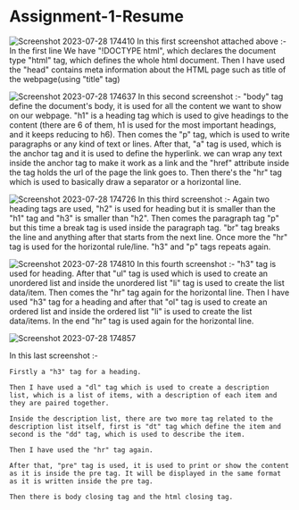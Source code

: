 # Assignment-1-Resume
![Screenshot 2023-07-28 174410](https://github.com/Lok-ii/Assignment-1-Resume/assets/129180844/42fe0950-9a32-427c-9603-8544179203d9)
In this first screenshot attached above :-
    In the first line We have "!DOCTYPE html", which declares the document type
    "html" tag, which defines the whole html document.
    Then I have used the "head" contains meta information about the HTML page such as title of the webpage(using "title" tag)
  
![Screenshot 2023-07-28 174637](https://github.com/Lok-ii/Assignment-1-Resume/assets/129180844/1cf8a6ef-e46d-49df-8e44-9f17e3fdb5d5)
In this second screenshot :- 
    "body" tag define the document's body, it is used for all the content we want to show on our webpage.
    "h1" is a heading tag which is used to give headings to the content (there are 6 of them, h1 is used for the most important headings, and it keeps reducing to h6).
    Then comes the "p" tag, which is used to write paragraphs or any kind of text or lines.
    After that, "a" tag is used, which is the anchor tag and it is used to define the hyperlink. we can wrap any text inside the anchor tag to make it work as a link and the "href" attribute inside the tag holds the url of the page the link goes to.
    Then there's the "hr" tag which is used to basically draw a separator or a horizontal line.    

![Screenshot 2023-07-28 174726](https://github.com/Lok-ii/Assignment-1-Resume/assets/129180844/fdc2f742-b511-4b18-b25d-99536eb5e2a1)
In this third screenshot :-
    Again two heading tags are used, "h2" is used for heading but it is smaller than the "h1" tag and "h3" is smaller than "h2".
    Then comes the paragraph tag "p" but this time a break tag is used inside the paragraph tag. "br" tag breaks the line and anything after that starts from the next line.
    Once more the "hr" tag is used for the horizontal rule/line.
    "h3" and "p" tags repeats again.
    
![Screenshot 2023-07-28 174810](https://github.com/Lok-ii/Assignment-1-Resume/assets/129180844/ccfad7dd-125b-4e3a-b2e3-c00676a1d46b)
In this fourth screenshot :- 
    "h3" tag is used for heading.
    After that "ul" tag is used which is used to create an unordered list and inside the unordered list "li" tag is used to create the list data/item.
    Then comes the "hr" tag again for the horizontal line.
    Then I have used "h3" tag for a heading and after that "ol" tag is used to create an ordered list and inside the ordered list "li" is used to create the list data/items.
    In the end "hr" tag is used again for the horizontal line.
    
    
![Screenshot 2023-07-28 174857](https://github.com/Lok-ii/Assignment-1-Resume/assets/129180844/8755d7bb-5f84-450a-8856-a7bcf5dd4bd8)

In this last screenshot :-
    
    Firstly a "h3" tag for a heading.
    
    Then I have used a "dl" tag which is used to create a description list, which is a list of items, with a description of each item and they are paired together.
    
    Inside the description list, there are two more tag related to the description list itself, first is "dt" tag which define the item and second is the "dd" tag, which is used to describe the item.
    
    Then I have used the "hr" tag again.
    
    After that, "pre" tag is used, it is used to print or show the content as it is inside the pre tag. It will be displayed in the same format as it is written inside the pre tag.

    Then there is body closing tag and the html closing tag.
